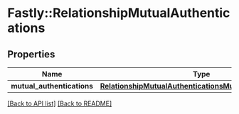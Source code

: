 # Fastly::RelationshipMutualAuthentications

## Properties

| Name | Type | Description | Notes |
| ---- | ---- | ----------- | ----- |
| **mutual_authentications** | [**RelationshipMutualAuthenticationsMutualAuthentications**](RelationshipMutualAuthenticationsMutualAuthentications.md) |  | [optional] |

[[Back to API list]](../../README.md#endpoints) [[Back to README]](../../README.md)

